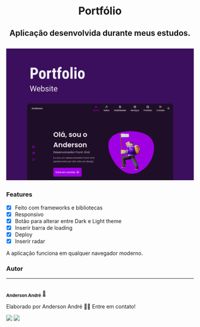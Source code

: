 <h1 align="center">
  Portfólio
</h1>

<h2 align="center">
   Aplicação desenvolvida durante meus estudos.
</h2>

<h2 align="center">
  <img alt="Demo do portfolio" title="#Portfolio" src="https://github.com/Anderson-Andre-P/Portfolio/blob/main/img/Portfolio.png">
</h2>

### Features

- [x] Feito com frameworks e bibliotecas
- [x] Responsivo
- [x] Botão para alterar entre Dark e Light theme
- [x] Inserir barra de loading
- [x] Deploy
- [x] Inserir radar

<p>
  A aplicação funciona em qualquer navegador moderno.
</p>

### Autor

---

<a href="https://www.linkedin.com/in/anderson-andre-pereira/">
 <img style="border-radius: 50%;" src="https://media-exp1.licdn.com/dms/image/C4D03AQFNJAFWZ2h5nA/profile-displayphoto-shrink_800_800/0/1606771778737?e=1629936000&v=beta&t=mh0jVEGG_fvkE16VwussiwgJdlbK9IkSGPIXMSPKstI" width="100px;" alt=""/>
 <br />
 <sub><b>Anderson André</b></sub></a> <a href="https://www.linkedin.com/in/anderson-andre-pereira/" title="LinkedIn">🚀</a>

Elaborado por Anderson André 👋🏽 Entre em contato!

 <div> 
  <a href = "mailto:andreandersoncaue.e@gmail.com"><img src="https://img.shields.io/badge/-Gmail-%23333?style=for-the-badge&logo=gmail&logoColor=white" target="_blank"></a>
  <a href="https://www.linkedin.com/in/anderson-andre-pereira/" target="_blank"><img src="https://img.shields.io/badge/-LinkedIn-%230077B5?style=for-the-badge&logo=linkedin&logoColor=white" target="_blank"></a> 
</div>
